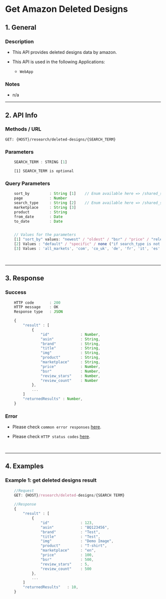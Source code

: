 # Get Amazon Deleted Designs

## 1. General

### Description

- This API provides deleted designs data by amazon.

- This API is used in the following Applications: 

    - `WebApp`

### Notes

- n/a


----
## 2. API Info

### Methods / URL

    GET: {HOST}/research/deleted-designs/{SEARCH_TERM}

### Parameters

```javascript
    SEARCH_TERM : STRING [1]
```
```
    [1] SEARCH_TERM is optional
```

### Query Parameters

```javascript
    sort_by         : String [1]    // Enum available here => /shared_sync/constants/shared/research/research_api/deleted-designs.constants.ts
    page            : Number    
    search_type     : String [2]    // Enum available here => /shared_sync/constants/shared/research/research_api/deleted-designs.constants.ts
    marketplace     : String [3]
    product         : String 
    from_date       : Date
    to_date         : Date
    
```
```javascript
    // Values for the parameters
    [1] "sort_by" values: "newest" / "oldest" / "bsr" / "price" / "relevant" / "random" / "review"
    [2] Values : "default" / "specific" / none ("if search_type is not avaliable then API will use 'default'")
    [3] Values : 'all_markets', 'com', 'co_uk', 'de', 'fr', 'it', 'es'
```

&nbsp;

-----
## 3. Response

### Success

```javascript
    HTTP code       : 200
    HTTP message    : OK
    Response type   : JSON
```
```javascript
    {
        "result" : [
            { 
                "id"              : Number,
                "asin"            : String,
                "brand"           : String,
                "title"           : String,
                "img"             : String,
                "product"         : String,
                "marketplace"     : String,
                "price"           : Number,
                "bsr"             : Number,
                "review_stars"    : Number,
                "review_count"    : Number
            },
            ...
        ]
        "returnedResults" : Number,
    }
```

### Error

 - Please check `common error responses` [here](../common/error_response.md).

 - Please check `HTTP status codes` [here](../common/http_code.md).

&nbsp;

----
## 4. Examples

### Example 1: get deleted designs result
```javascript
    //Request
    GET: {HOST}/research/deleted-designs/{SEARCH TERM}
    
    //Response
    {
        "result" : [
            { 
                "id"              : 123,
                "asin"            : "BQ123456",
                "brand"           : "Test",
                "title"           : "Test",
                "img"             : "Demo Image",
                "product"         : "T-shirt",
                "marketplace"     : "en",
                "price"           : 100,
                "bsr"             : 500,
                "review_stars"    : 5,
                "review_count"    : 500
            },
            ...
        ]
        "returnedResults"   : 10,
    }
```
